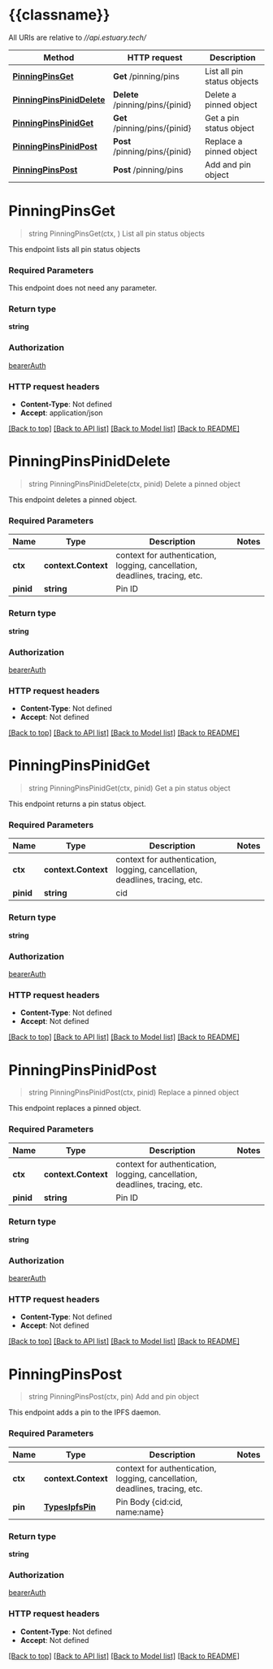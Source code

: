 # {{classname}}

All URIs are relative to *//api.estuary.tech/*

Method | HTTP request | Description
------------- | ------------- | -------------
[**PinningPinsGet**](PinningApi.md#PinningPinsGet) | **Get** /pinning/pins | List all pin status objects
[**PinningPinsPinidDelete**](PinningApi.md#PinningPinsPinidDelete) | **Delete** /pinning/pins/{pinid} | Delete a pinned object
[**PinningPinsPinidGet**](PinningApi.md#PinningPinsPinidGet) | **Get** /pinning/pins/{pinid} | Get a pin status object
[**PinningPinsPinidPost**](PinningApi.md#PinningPinsPinidPost) | **Post** /pinning/pins/{pinid} | Replace a pinned object
[**PinningPinsPost**](PinningApi.md#PinningPinsPost) | **Post** /pinning/pins | Add and pin object

# **PinningPinsGet**
> string PinningPinsGet(ctx, )
List all pin status objects

This endpoint lists all pin status objects

### Required Parameters
This endpoint does not need any parameter.

### Return type

**string**

### Authorization

[bearerAuth](../README.md#bearerAuth)

### HTTP request headers

 - **Content-Type**: Not defined
 - **Accept**: application/json

[[Back to top]](#) [[Back to API list]](../README.md#documentation-for-api-endpoints) [[Back to Model list]](../README.md#documentation-for-models) [[Back to README]](../README.md)

# **PinningPinsPinidDelete**
> string PinningPinsPinidDelete(ctx, pinid)
Delete a pinned object

This endpoint deletes a pinned object.

### Required Parameters

Name | Type | Description  | Notes
------------- | ------------- | ------------- | -------------
 **ctx** | **context.Context** | context for authentication, logging, cancellation, deadlines, tracing, etc.
  **pinid** | **string**| Pin ID | 

### Return type

**string**

### Authorization

[bearerAuth](../README.md#bearerAuth)

### HTTP request headers

 - **Content-Type**: Not defined
 - **Accept**: Not defined

[[Back to top]](#) [[Back to API list]](../README.md#documentation-for-api-endpoints) [[Back to Model list]](../README.md#documentation-for-models) [[Back to README]](../README.md)

# **PinningPinsPinidGet**
> string PinningPinsPinidGet(ctx, pinid)
Get a pin status object

This endpoint returns a pin status object.

### Required Parameters

Name | Type | Description  | Notes
------------- | ------------- | ------------- | -------------
 **ctx** | **context.Context** | context for authentication, logging, cancellation, deadlines, tracing, etc.
  **pinid** | **string**| cid | 

### Return type

**string**

### Authorization

[bearerAuth](../README.md#bearerAuth)

### HTTP request headers

 - **Content-Type**: Not defined
 - **Accept**: Not defined

[[Back to top]](#) [[Back to API list]](../README.md#documentation-for-api-endpoints) [[Back to Model list]](../README.md#documentation-for-models) [[Back to README]](../README.md)

# **PinningPinsPinidPost**
> string PinningPinsPinidPost(ctx, pinid)
Replace a pinned object

This endpoint replaces a pinned object.

### Required Parameters

Name | Type | Description  | Notes
------------- | ------------- | ------------- | -------------
 **ctx** | **context.Context** | context for authentication, logging, cancellation, deadlines, tracing, etc.
  **pinid** | **string**| Pin ID | 

### Return type

**string**

### Authorization

[bearerAuth](../README.md#bearerAuth)

### HTTP request headers

 - **Content-Type**: Not defined
 - **Accept**: Not defined

[[Back to top]](#) [[Back to API list]](../README.md#documentation-for-api-endpoints) [[Back to Model list]](../README.md#documentation-for-models) [[Back to README]](../README.md)

# **PinningPinsPost**
> string PinningPinsPost(ctx, pin)
Add and pin object

This endpoint adds a pin to the IPFS daemon.

### Required Parameters

Name | Type | Description  | Notes
------------- | ------------- | ------------- | -------------
 **ctx** | **context.Context** | context for authentication, logging, cancellation, deadlines, tracing, etc.
  **pin** | [**TypesIpfsPin**](TypesIpfsPin.md)| Pin Body {cid:cid, name:name} | 

### Return type

**string**

### Authorization

[bearerAuth](../README.md#bearerAuth)

### HTTP request headers

 - **Content-Type**: Not defined
 - **Accept**: Not defined

[[Back to top]](#) [[Back to API list]](../README.md#documentation-for-api-endpoints) [[Back to Model list]](../README.md#documentation-for-models) [[Back to README]](../README.md)

